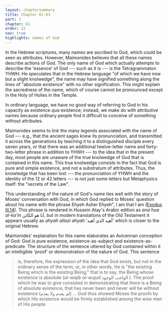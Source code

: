 ```yaml
---
layout: chaptersummary
title: Chapter 61-63
part: 1
chapter: 61
order: 22
nav: true
highlights: names of God
---
```


In the Hebrew scriptures, many names are ascribed to God, which could be seen as attributes. However, Maimonides believes that all these names describe actions of God. The only name of God which actually attempts to describe the 'essence' of God --- such as it is --- is the Tetragrammaton YHWH. He speculates that in the Hebrew language "of which we have now but a slight knolwedge", the name may have signified something along the lines of "absolute existence" with no other signification. This might explain the sacredness of the name, which of course cannot be pronounced except in the Holy of Holies in the Temple. 

In ordinary language, we have no good way of referring to God in his capacity as existence _qua_ existence; instead, we make do with attributive names because ordinary people find it difficult to conceive of something without attributes.

Maimonides seems to link the many legends associated with the name of God --- e.g., that the ancient sages knew its pronunciation, and transmitted it across the generations by teaching it to a distinguished disciple every seven years, or that there was an additional twelve-letter name and forty-two-letter phrase in addition to YHWH --- to the idea that in the present day, most people are unaware of the true knolwedge of God that is contained in this name. This true knolwedge consists in the fact that God is pure and simple existence, and not a substratum of attributes. Thus, the knowledge that has been lost --- the pronunciation of YHWH and the identity of the 12 or 42 letters --- is not just some letters but Metaphysics itself: the "secrets of the Law".

This understanding of the nature of God's name ties well with the story of Moses' conversation with God, in which God replied to Moses' question about his name with the phrase Ehyeh Asher Ehyeh", I am that I am ([Exodus III.14](https://www.sefaria.org/Exodus.3.14)). This phrase is rendered in Hussein Atay's Arabic edition as _ana hua al-ka'in_ أنا هو الكائن, but in modern translations of the Old Testament it appears usually as _ahyah allazi ahyah_ 'أهيه الذي أهيه' which is closer to the original Hebrew.

Maimonides' explanation for this name elaborates an Avicennan conception of God: God is pure existence, existence-as-subject and existence-as-predicate. The structure of the sentence uttered by God contained within it an intelligible 'proof' or demonstration of the nature of God. This sentence
> is, therefore, the expression of the idea that God exists, but not in the ordinary sense of the term; or, in other words, He is "the existing Being which is the existing Being," that is to say, the Being whose existence is absolute (_al-wajib al-wujud_ الواجب الوجود ). The proof which he was to give consisted in demonstrating that there is a Being of absolute existence, that has never been and never will be without existence (لم يعدم ولا يعدم) ... God thus showed Moses the proofs by which His existence would be firmly established among the wise men of His people
